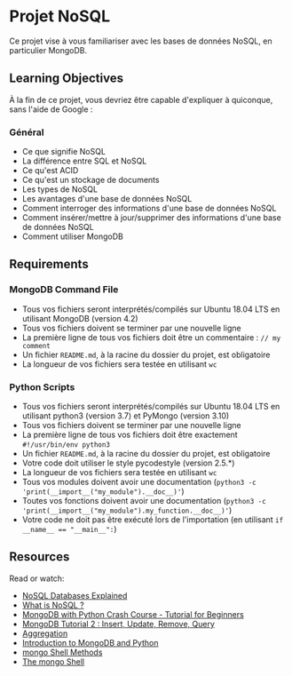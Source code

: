 # Projet NoSQL

Ce projet vise à vous familiariser avec les bases de données NoSQL, en particulier MongoDB.

## Learning Objectives

À la fin de ce projet, vous devriez être capable d'expliquer à quiconque, sans l'aide de Google :

### Général

- Ce que signifie NoSQL
- La différence entre SQL et NoSQL
- Ce qu'est ACID
- Ce qu'est un stockage de documents
- Les types de NoSQL
- Les avantages d'une base de données NoSQL
- Comment interroger des informations d'une base de données NoSQL
- Comment insérer/mettre à jour/supprimer des informations d'une base de données NoSQL
- Comment utiliser MongoDB

## Requirements

### MongoDB Command File

- Tous vos fichiers seront interprétés/compilés sur Ubuntu 18.04 LTS en utilisant MongoDB (version 4.2)
- Tous vos fichiers doivent se terminer par une nouvelle ligne
- La première ligne de tous vos fichiers doit être un commentaire : `// my comment`
- Un fichier `README.md`, à la racine du dossier du projet, est obligatoire
- La longueur de vos fichiers sera testée en utilisant `wc`

### Python Scripts

- Tous vos fichiers seront interprétés/compilés sur Ubuntu 18.04 LTS en utilisant python3 (version 3.7) et PyMongo (version 3.10)
- Tous vos fichiers doivent se terminer par une nouvelle ligne
- La première ligne de tous vos fichiers doit être exactement `#!/usr/bin/env python3`
- Un fichier `README.md`, à la racine du dossier du projet, est obligatoire
- Votre code doit utiliser le style pycodestyle (version 2.5.\*)
- La longueur de vos fichiers sera testée en utilisant `wc`
- Tous vos modules doivent avoir une documentation (`python3 -c 'print(__import__("my_module").__doc__)'`)
- Toutes vos fonctions doivent avoir une documentation (`python3 -c 'print(__import__("my_module").my_function.__doc__)'`)
- Votre code ne doit pas être exécuté lors de l'importation (en utilisant `if __name__ == "__main__":`)

## Resources

Read or watch:

- [NoSQL Databases Explained](https://riak.com/resources/nosql-databases/)
- [What is NoSQL ?](https://www.youtube.com/watch?v=qUV2j3XBRHc)
- [MongoDB with Python Crash Course - Tutorial for Beginners](https://www.youtube.com/watch?v=E-1xI85Zog8)
- [MongoDB Tutorial 2 : Insert, Update, Remove, Query](https://www.youtube.com/watch?v=CB9G5Dvv-EE)
- [Aggregation](https://docs.mongodb.com/manual/aggregation/)
- [Introduction to MongoDB and Python](https://realpython.com/introduction-to-mongodb-and-python/)
- [mongo Shell Methods](https://docs.mongodb.com/manual/reference/method/)
- [The mongo Shell](https://docs.mongodb.com/manual/mongo/)
